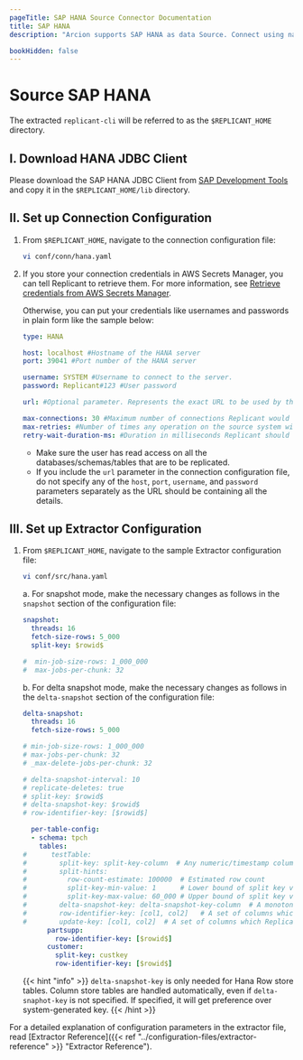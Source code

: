 ```yaml
---
pageTitle: SAP HANA Source Connector Documentation
title: SAP HANA
description: "Arcion supports SAP HANA as data Source. Connect using native JDBC client and tune Extractor parameters to suit your requirements."

bookHidden: false
---
```


# Source SAP HANA

The extracted `replicant-cli` will be referred to as the `$REPLICANT_HOME` directory.

## I. Download HANA JDBC Client

Please download the SAP HANA JDBC Client from [SAP Development Tools](https://tools.hana.ondemand.com/#hanatools) and copy it in the `$REPLICANT_HOME/lib` directory.

## II. Set up Connection Configuration

1. From `$REPLICANT_HOME`, navigate to the connection configuration file:
    ```BASH
    vi conf/conn/hana.yaml
    ```

2. If you store your connection credentials in AWS Secrets Manager, you can tell Replicant to retrieve them. For more information, see [Retrieve credentials from AWS Secrets Manager](/../../security/secrets-manager). 
    
    Otherwise, you can put your credentials like usernames and passwords in plain form like the sample below:
    ```YAML
    type: HANA

    host: localhost #Hostname of the HANA server
    port: 39041 #Port number of the HANA server

    username: SYSTEM #Username to connect to the server. 
    password: Replicant#123 #User password

    url: #Optional parameter. Represents the exact URL to be used by the JDBC driver to connect to the source.

    max-connections: 30 #Maximum number of connections Replicant would use to fetch data from source Hana.
    max-retries: #Number of times any operation on the source system will be re-attempted on failures.
    retry-wait-duration-ms: #Duration in milliseconds Replicant should wait before performing then next retry of a failed operation.
    ```

    - Make sure the user has read access on all the databases/schemas/tables that are to be replicated.
    - If you include the `url` parameter in the connection configuration file, do not specify any of the `host`, `port`, `username`, and `password` parameters separately as the URL should be containing all the details.

## III. Set up Extractor Configuration

1. From `$REPLICANT_HOME`, navigate to the sample Extractor configuration file:
   ```BASH
   vi conf/src/hana.yaml
   ```
    a. For snapshot mode, make the necessary changes as follows in the `snapshot` section of the configuration file:

    ```YAML
    snapshot:
      threads: 16
      fetch-size-rows: 5_000
      split-key: $rowid$

    #  min-job-size-rows: 1_000_000
    #  max-jobs-per-chunk: 32
      ```

    b. For delta snapshot mode, make the necessary changes as follows in the `delta-snapshot` section of the configuration file:

    ```YAML
    delta-snapshot:
      threads: 16
      fetch-size-rows: 5_000

    # min-job-size-rows: 1_000_000
    # max-jobs-per-chunk: 32
    # _max-delete-jobs-per-chunk: 32

    # delta-snapshot-interval: 10
    # replicate-deletes: true
    # split-key: $rowid$
    # delta-snapshot-key: $rowid$
    # row-identifier-key: [$rowid$]

      per-table-config:
      - schema: tpch
        tables:
    #      testTable:
    #        split-key: split-key-column  # Any numeric/timestamp column with sufficiently large number of distincts
    #        split-hints:
    #          row-count-estimate: 100000  # Estimated row count
    #          split-key-min-value: 1      # Lower bound of split key value
    #          split-key-max-value: 60_000 # Upper bound of split key value, if specified Replicant will leverage and avoid querying source database for the same
    #        delta-snapshot-key: delta-snapshot-key-column  # A monotonic increasing numeric/timestamp column which gets new value on each INSERT/UPDATE
    #        row-identifier-key: [col1, col2]   # A set of columns which uniquely identify a row
    #        update-key: [col1, col2]  # A set of columns which Replicant should use to perform deletes/updates during incremental replication
          partsupp:
            row-identifier-key: [$rowid$]
          customer:
            split-key: custkey
            row-identifier-key: [$rowid$]
    ```
  
    {{< hint "info" >}} `delta-snapshot-key` is only needed for Hana Row store tables. Column store tables are handled automatically, even if `delta-snaphot-key` is not specified. If specified, it will get preference over system-generated key. {{< /hint >}}

 For a detailed explanation of configuration parameters in the extractor file, read [Extractor Reference]({{< ref "../configuration-files/extractor-reference" >}} "Extractor Reference").